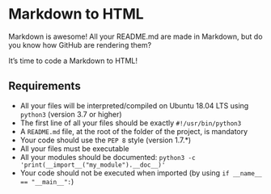 Markdown to HTML
===========

Markdown is awesome! All your README.md are made in Markdown, but do you know how GitHub are rendering them?

It’s time to code a Markdown to HTML!

Requirements
------------

*   All your files will be interpreted/compiled on Ubuntu 18.04 LTS using `python3` (version 3.7 or higher)
*   The first line of all your files should be exactly `#!/usr/bin/python3`
*   A `README.md` file, at the root of the folder of the project, is mandatory
*   Your code should use the `PEP 8` style (version 1.7.\*)
*   All your files must be executable
*   All your modules should be documented: `python3 -c 'print(__import__("my_module").__doc__)'`
*   Your code should not be executed when imported (by using `if __name__ == "__main__":`)

